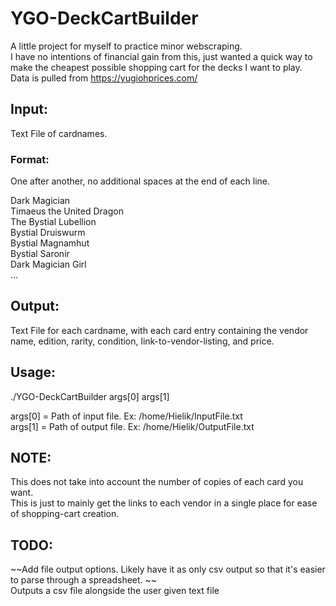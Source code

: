 # YGO-DeckCartBuilder

A little project for myself to practice minor webscraping.  
I have no intentions of financial gain from this, just wanted a quick way to make the cheapest possible shopping cart for the decks I want to play.  
Data is pulled from https://yugiohprices.com/  

## Input:
Text File of cardnames.  
### Format:
One after another, no additional spaces at the end of each line.  

Dark Magician  
Timaeus the United Dragon  
The Bystial Lubellion  
Bystial Druiswurm  
Bystial Magnamhut  
Bystial Saronir  
Dark Magician Girl  
...  

## Output:
Text File for each cardname, with each card entry containing the vendor name, edition, rarity, condition, link-to-vendor-listing, and price.  

## Usage:
./YGO-DeckCartBuilder args[0] args[1]

args[0] = Path of input file. Ex: /home/Hielik/InputFile.txt  
args[1] = Path of output file. Ex: /home/Hielik/OutputFile.txt  

## NOTE:
This does not take into account the number of copies of each card you want.   
This is just to mainly get the links to each vendor in a single place for ease of shopping-cart creation.  

## TODO:
~~Add file output options. Likely have it as only csv output so that it's easier to parse through a spreadsheet. ~~  
Outputs a csv file alongside the user given text file
